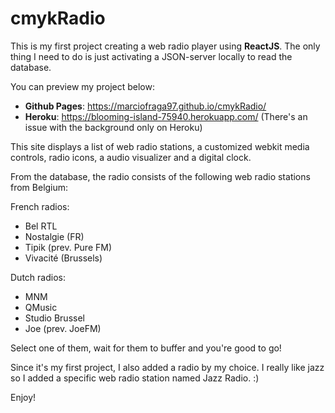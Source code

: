 # cmykRadio

This is my first project creating a web radio player using **ReactJS**. The only thing I need to do is just activating a JSON-server locally to read the database.

You can preview my project below:

* **Github Pages**: https://marciofraga97.github.io/cmykRadio/
* **Heroku**: https://blooming-island-75940.herokuapp.com/ (There's an issue with the background only on Heroku)

This site displays a list of web radio stations, a customized webkit media controls, radio icons, a audio visualizer and a digital clock. 

From the database, the radio consists of the following web radio stations from Belgium:

French radios:
* Bel RTL
* Nostalgie (FR)
* Tipik (prev. Pure FM)
* Vivacité (Brussels)

Dutch radios:
* MNM
* QMusic
* Studio Brussel
* Joe (prev. JoeFM)

Select one of them, wait for them to buffer and you're good to go!

Since it's my first project, I also added a radio by my choice. I really like jazz so I added a specific web radio station named Jazz Radio. :)

Enjoy!
